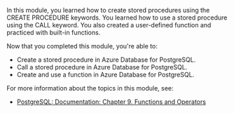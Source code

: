 In this module, you learned how to create stored procedures using the CREATE PROCEDURE keywords. You learned how to use a stored procedure using the CALL keyword. You also created a user-defined function and practiced with built-in functions.

Now that you completed this module, you're able to:

- Create a stored procedure in Azure Database for PostgreSQL.
- Call a stored procedure in Azure Database for PostgreSQL.
- Create and use a function in Azure Database for PostgreSQL.

For more information about the topics in this module, see:

- [PostgreSQL: Documentation: Chapter 9. Functions and Operators](https://www.postgresql.org/docs/current/functions.html)
